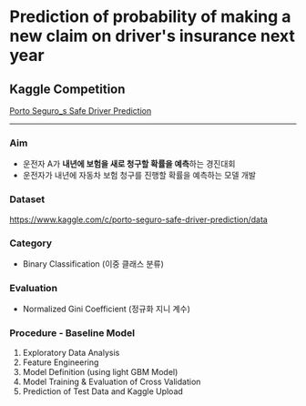 # Prediction of probability of making a new claim on driver's insurance next year

## Kaggle Competition    
[Porto Seguro_s Safe Driver Prediction](https://www.kaggle.com/c/porto-seguro-safe-driver-prediction)     
     
            
-----
### Aim
- 운전자 A가 **내년에 보험을 새로 청구할 확률을 예측**하는 경진대회
- 운전자가 내년에 자동차 보험 청구를 진행할 확률을 예측하는 모델 개발

### Dataset
https://www.kaggle.com/c/porto-seguro-safe-driver-prediction/data 

### Category
- Binary Classification (이중 클래스 분류)

### Evaluation 
- Normalized Gini Coefficient (정규화 지니 계수)    

### Procedure - Baseline Model 
1. Exploratory Data Analysis
2. Feature Engineering
3. Model Definition (using light GBM Model)
4. Model Training & Evaluation of Cross Validation
5. Prediction of Test Data and Kaggle Upload
 


